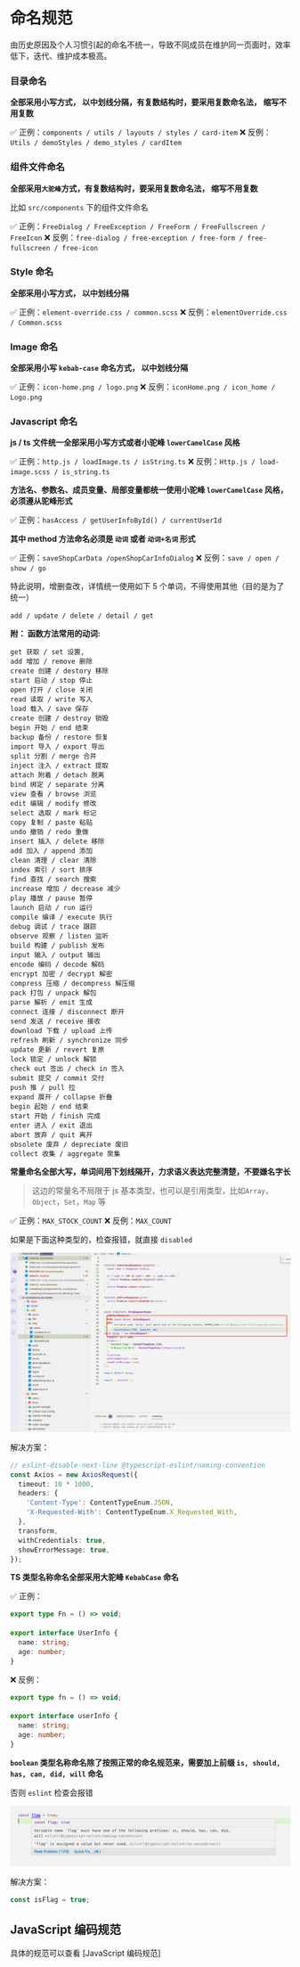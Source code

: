 # 命名规范

由历史原因及个人习惯引起的命名不统一，导致不同成员在维护同一页面时，效率低下，迭代、维护成本极高。

### 目录命名

**全部采用小写方式， 以中划线分隔，有复数结构时，要采用复数命名法， 缩写不用复数**

✅ 正例：`components / utils / layouts / styles / card-item`
❌ 反例：`Utils / demoStyles / demo_styles / cardItem`

### 组件文件命名

**全部采用`大驼峰`方式，有复数结构时，要采用复数命名法， 缩写不用复数**

比如 `src/components` 下的组件文件命名

✅ 正例：`FreeDialog / FreeException / FreeForm / FreeFullscreen / FreeIcon`
❌ 反例：`free-dialog / free-exception / free-form / free-fullscreen / free-icon`

### Style 命名

**全部采用小写方式， 以中划线分隔**

✅ 正例：`element-override.css / common.scss`
❌ 反例：`elementOverride.css / Common.scss`

### Image 命名

**全部采用小写 `kebab-case` 命名方式， 以中划线分隔**

✅ 正例：`icon-home.png / logo.png`
❌ 反例：`iconHome.png / icon_home / Logo.png`

### Javascript 命名

**js / ts 文件统一全部采用小写方式或者小驼峰 `lowerCamelCase` 风格**

✅ 正例：`http.js / loadImage.ts / isString.ts`
❌ 反例：`Http.js / load-image.scss / is_string.ts`

**方法名、参数名、成员变量、局部变量都统一使用小驼峰 `lowerCamelCase` 风格，必须遵从驼峰形式**

✅ 正例：`hasAccess / getUserInfoById() / currentUserId`

**其中 method 方法命名必须是 `动词` 或者 `动词+名词` 形式**

✅ 正例：`saveShopCarData /openShopCarInfoDialog`
❌ 反例：`save / open / show / go`

特此说明，增删查改，详情统一使用如下 5 个单词，不得使用其他（目的是为了统一）

`add / update / delete / detail / get`

**附： 函数方法常用的动词:**

```
get 获取 / set 设置,
add 增加 / remove 删除
create 创建 / destory 移除
start 启动 / stop 停止
open 打开 / close 关闭
read 读取 / write 写入
load 载入 / save 保存
create 创建 / destroy 销毁
begin 开始 / end 结束
backup 备份 / restore 恢复
import 导入 / export 导出
split 分割 / merge 合并
inject 注入 / extract 提取
attach 附着 / detach 脱离
bind 绑定 / separate 分离
view 查看 / browse 浏览
edit 编辑 / modify 修改
select 选取 / mark 标记
copy 复制 / paste 粘贴
undo 撤销 / redo 重做
insert 插入 / delete 移除
add 加入 / append 添加
clean 清理 / clear 清除
index 索引 / sort 排序
find 查找 / search 搜索
increase 增加 / decrease 减少
play 播放 / pause 暂停
launch 启动 / run 运行
compile 编译 / execute 执行
debug 调试 / trace 跟踪
observe 观察 / listen 监听
build 构建 / publish 发布
input 输入 / output 输出
encode 编码 / decode 解码
encrypt 加密 / decrypt 解密
compress 压缩 / decompress 解压缩
pack 打包 / unpack 解包
parse 解析 / emit 生成
connect 连接 / disconnect 断开
send 发送 / receive 接收
download 下载 / upload 上传
refresh 刷新 / synchronize 同步
update 更新 / revert 复原
lock 锁定 / unlock 解锁
check out 签出 / check in 签入
submit 提交 / commit 交付
push 推 / pull 拉
expand 展开 / collapse 折叠
begin 起始 / end 结束
start 开始 / finish 完成
enter 进入 / exit 退出
abort 放弃 / quit 离开
obsolete 废弃 / depreciate 废旧
collect 收集 / aggregate 聚集
```

**常量命名全部大写，单词间用下划线隔开，力求语义表达完整清楚，不要嫌名字长**

> 这边的常量名不局限于 js 基本类型，也可以是引用类型，比如`Array`，`Object`，`Set`，`Map` 等

✅ 正例：`MAX_STOCK_COUNT`
❌ 反例：`MAX_COUNT`

如果是下面这种类型的，检查报错，就直接 `disabled`

![1626422780_69_w1690_h1078](./../images/1626422780_69_w1690_h1078.png)

解决方案：

```ts
// eslint-disable-next-line @typescript-eslint/naming-convention
const Axios = new AxiosRequest({
  timeout: 10 * 1000,
  headers: {
    'Content-Type': ContentTypeEnum.JSON,
    'X-Requested-With': ContentTypeEnum.X_Requested_With,
  },
  transform,
  withCredentials: true,
  showErrorMessage: true,
});
```

**TS 类型名称命名全部采用大驼峰 `KebabCase` 命名**

✅ 正例：

```ts
export type Fn = () => void;

export interface UserInfo {
  name: string;
  age: number;
}
```

❌ 反例：

```ts
export type fn = () => void;

export interface userInfo {
  name: string;
  age: number;
}
```

**`boolean` 类型名称命名除了按照正常的命名规范来，需要加上前缀 `is, should, has, can, did, will` 命名**

否则 `eslint` 检查会报错

![1626423491_41_w1092_h237](./../images/1626423491_41_w1092_h237.png)

解决方案：

```js
const isFlag = true;
```

## JavaScript 编码规范

具体的规范可以查看  [JavaScript 编码规范]
